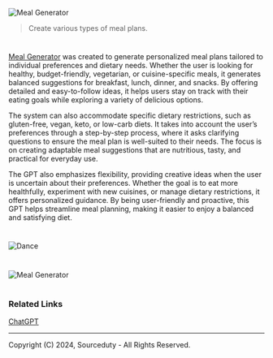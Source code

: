 ![Meal Generator](https://github.com/user-attachments/assets/8d0ad3b5-a86d-4b4e-a8b7-8208407982ab)

> Create various types of meal plans.

#

[Meal Generator](https://chatgpt.com/g/g-gZoqEj8TH-meal-generator) was created to generate personalized meal plans tailored to individual preferences and dietary needs. Whether the user is looking for healthy, budget-friendly, vegetarian, or cuisine-specific meals, it generates balanced suggestions for breakfast, lunch, dinner, and snacks. By offering detailed and easy-to-follow ideas, it helps users stay on track with their eating goals while exploring a variety of delicious options.

The system can also accommodate specific dietary restrictions, such as gluten-free, vegan, keto, or low-carb diets. It takes into account the user’s preferences through a step-by-step process, where it asks clarifying questions to ensure the meal plan is well-suited to their needs. The focus is on creating adaptable meal suggestions that are nutritious, tasty, and practical for everyday use.

The GPT also emphasizes flexibility, providing creative ideas when the user is uncertain about their preferences. Whether the goal is to eat more healthfully, experiment with new cuisines, or manage dietary restrictions, it offers personalized guidance. By being user-friendly and proactive, this GPT helps streamline meal planning, making it easier to enjoy a balanced and satisfying diet.

#
![Dance](https://github.com/user-attachments/assets/9cb530d2-c880-40f5-b769-219fdd47a04b)
#
![Meal Generator](https://github.com/user-attachments/assets/04efd601-72d7-4044-903f-41c067076720)


#
### Related Links

[ChatGPT](https://github.com/sourceduty/ChatGPT)

***
Copyright (C) 2024, Sourceduty - All Rights Reserved.
